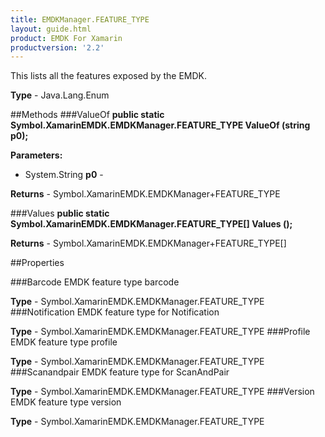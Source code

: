 ```yaml
---
title: EMDKManager.FEATURE_TYPE
layout: guide.html 
product: EMDK For Xamarin 
productversion: '2.2' 
---
```

This lists all the features exposed by the EMDK.

**Type** - Java.Lang.Enum

##Methods
###ValueOf
**public static Symbol.XamarinEMDK.EMDKManager.FEATURE_TYPE ValueOf (string p0);**


        

**Parameters:** 

* System.String **p0** - 
        

**Returns** - Symbol.XamarinEMDK.EMDKManager+FEATURE_TYPE

###Values
**public static Symbol.XamarinEMDK.EMDKManager.FEATURE_TYPE[] Values ();**


        


**Returns** - Symbol.XamarinEMDK.EMDKManager+FEATURE_TYPE[]

##Properties

###Barcode
EMDK feature type barcode

**Type** - Symbol.XamarinEMDK.EMDKManager.FEATURE_TYPE
###Notification
EMDK feature type for Notification

**Type** - Symbol.XamarinEMDK.EMDKManager.FEATURE_TYPE
###Profile
EMDK feature type profile

**Type** - Symbol.XamarinEMDK.EMDKManager.FEATURE_TYPE
###Scanandpair
EMDK feature type for ScanAndPair

**Type** - Symbol.XamarinEMDK.EMDKManager.FEATURE_TYPE
###Version
EMDK feature type version

**Type** - Symbol.XamarinEMDK.EMDKManager.FEATURE_TYPE


